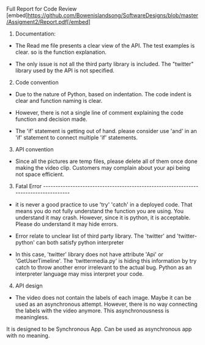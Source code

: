 Full Report for Code Review [embed]https://github.com/Bowenislandsong/SoftwareDesigns/blob/master/Assigment2/Report.pdf[/embed]
1. Documentation:
- The Read me file presents a clear view of the API. The test examples is clear. so is the function explanation. 

- The only issue is not all the third party library is included. The  "twitter" library used by the API is not specified.
2. Code convention
- Due to the nature of Python, based on indentation. The code indent is clear and function naming is clear.

- However, there is not a single line of comment explaining the code function and decision made. 
- The 'if' statement is getting out of hand. please consider use 'and' in an 'if' statement to connect multiple 'if' statements. 

3. API convention
-  Since all the pictures are temp files, please delete all of them once done making the video clip. Customers may complain about your api being not space efficient. 

3. Fatal Error -------------------------------------------------------------------------------------
- it is never a good practice to use 'try' 'catch' in a deployed code. That means you do not fully understand the function you are using. You understand it may crash. However, since it is python, it is acceptable.  Please do understand it may hide errors.

- Error relate to unclear list of third party library. The 'twitter' and 'twitter-python' can both satisfy python interpreter 

- In this case, 'twitter' library does not have attribute 'Api' or 'GetUserTimeline'. The 'twittermedia.py' is hiding this information by try catch to throw another error irrelevant to the actual bug. Python as an interpreter language may miss interpret your code. 

4. API design
- The video does not contain the labels of each image. Maybe it can be used as an asynchronous attempt. However, there is no way connecting the labels with the video anymore. This asynchronousness is meaningless.  

It is designed to be Synchronous App. Can be used as asynchronous app with no meaning.
